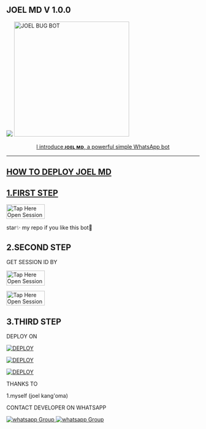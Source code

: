 ## JOEL MD V 1.0.0
 <a href="https://github.com/DenverCoder1/readme-typing-svg"><img src="https://readme-typing-svg.herokuapp.com?font=Time+New+Roman&color=red&size=25&center=true&vCenter=true&width=600&height=100&lines=I'm+joel+md+Created+by+joelkang'oma.&heart;++;Self-taught+Back-Created+By,;Ibrahim+Adams+Am+The,;Best+Is+Bot+For+You+To,;Deploy..<3"></a>
 <a href="https://whatsapp.com/channel/0029Vade9VgD38CPEnxfYF0M">
 <img alt="JOEL BUG BOT" height="300" src="https://telegra.ph/file/8db6837e13d245b863961.jpg">
  
</h1> 
<p align="center">l introduce <b>ᴊᴏᴇʟ ᴍᴅ</b>, a powerful simple WhatsApp bot </p>


    
 
 



---





## HOW TO DEPLOY JOEL MD


## 1.FIRST STEP 


<a href="https://github.com/joeljamestech/JOEL-MD/fork"><img title="Tap Here Open Session Site" src="https://img.shields.io/badge/FORK THIS REPO-h?color=red&style=for-the-badge&logo=msi" width="100" height="38.45"/></a></p>

star✨ my repo if you like this bot🤖


## 2.SECOND STEP 


 GET SESSION ID BY
 

<a href="https://joelsession1-4a8c04ad2935.herokuapp.com/qr"><img title="Tap Here Open Session Site" src="https://img.shields.io/badge/QR CODE-h?color=red&style=for-the-badge&logo=msi" width="100" height="38.45"/></a></p>

 

<a href="https://joelsession1-4a8c04ad2935.herokuapp.com/pair"><img title="Tap Here Open Session Site" src="https://img.shields.io/badge/PAIRING CODE-h?color=red&style=for-the-badge&logo=msi" width="100" height="38.45"/></a></p>


## 3.THIRD STEP 


DEPLOY ON 

<a
      href='https://dashboard.heroku.com/new?template=https://github.com/joeljamestech/JOEL-MD/tree/main' target="_blank"><img alt='DEPLOY' src='https://img.shields.io/badge/-H EROKU-purple?style=for-the-badge&logo=heroku&logoColor=white'/></a>


 
<a href='https://telegra.ph/file/0c439ed8471e41499854d.jpg' target="_blank"><img alt='DEPLOY' src='https://img.shields.io/badge/- RAILWAY -purple?style=for-the-badge&logo=railway&logoColor=white'/></a>


<a href='https://telegra.ph/file/0c439ed8471e41499854d.jpg' target="_blank"><img alt='DEPLOY' src='https://img.shields.io/badge/-   K O Y E B  -red?style=for-the-badge&logo=koyeb&logoColor=white'/></a>




THANKS TO 

1.myself (joel kang'oma)




CONTACT DEVELOPER ON WHATSAPP 

<a href="https://wa.link/e9lbut" target="_blank">
    <img alt="whatsapp Group" src="https://img.shields.io/badge/ joel tech contact -25D366?style=for-the-badge&logo=whatsapp&logoColor=white" />


  
 
<a href="https://whatsapp.com/channel/0029Vade9VgD38CPEnxfYF0M" target="_blank">
    <img alt="whatsapp Group" src="https://img.shields.io/badge/ JOEL  MD   CHANNEL -25D366?style=for-the-badge&logo=whatsapp&logoColor=white" />
 


     

